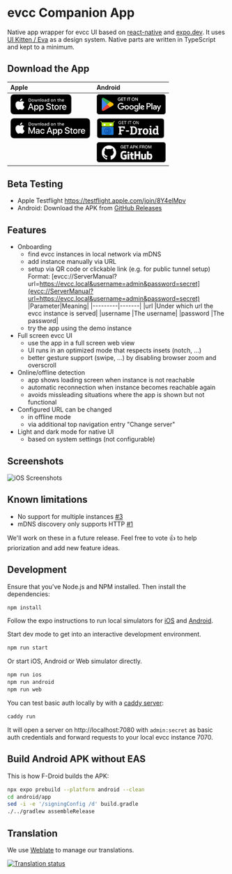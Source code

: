 # evcc Companion App

Native app wrapper for evcc UI based on [react-native](https://reactnative.dev/) and [expo.dev](https://expo.dev/). It uses [UI Kitten / Eva](https://akveo.github.io/react-native-ui-kitten/) as a design system. Native parts are written in TypeScript and kept to a minimum.

## Download the App

| Apple | Android |
|:---|:---|
| [<img src="assets/badges/apple-appstore.svg" height="47" alt="Download on the App Store" style="height:47px; width: auto;">](https://apps.apple.com/app/evcc-io/id6478510176) | [<img src="assets/badges/google-play.svg" height="47" alt="Get it on Google Play" style="height:47px; width: auto;">](https://play.google.com/store/apps/details?id=io.evcc.android) |
| [<img src="assets/badges/apple-macstore.svg" height="47" alt="Download on the Mac App Store" style="height:47px; width: auto;">](https://apps.apple.com/app/evcc-io/id6478510176) | [<img src="assets/badges/fdroid.svg" height="47" alt="Get it on F-Droid" style="height:47px; width: auto;">](https://f-droid.org/packages/io.evcc.android) |
| | [<img src="assets/badges/github.svg" height="47" alt="Get APK from GitHub" style="height:47px; width: auto;">](https://github.com/evcc-io/app/releases/latest) |

## Beta Testing

- Apple Testflight https://testflight.apple.com/join/8Y4elMpv
- Android: Download the APK from [GitHub Releases](https://github.com/evcc-io/app/releases)

## Features

- Onboarding
  - find evcc instances in local network via mDNS
  - add instance manually via URL
  - setup via QR code or clickable link (e.g. for public tunnel setup) \
    Format: [evcc://ServerManual?url=https://evcc.local&username=admin&password=secret](evcc://ServerManual?url=https://evcc.local&username=admin&password=secret)
    |Parameter|Meaning|
    |---------|-------|
    |url      |Under which url the evcc instance is served|
    |username |The username|
    |password |The password|
  - try the app using the demo instance
- Full screen evcc UI
  - use the app in a full screen web view
  - UI runs in an optimized mode that respects insets (notch, ...)
  - better gesture support (swipe, ...) by disabling browser zoom and overscroll
- Online/offline detection
  - app shows loading screen when instance is not reachable
  - automatic reconnection when instance becomes reachable again
  - avoids missleading situations where the app is shown but not functional
- Configured URL can be changed
  - in offline mode
  - via additional top navigation entry "Change server"
- Light and dark mode for native UI
  - based on system settings (not configurable)

## Screenshots

![iOS Screenshots](./ressources/evcc_app_ios_v1.png)

## Known limitations

- No support for multiple instances [#3](https://github.com/evcc-io/app/issues/3)
- mDNS discovery only supports HTTP [#1](https://github.com/evcc-io/app/issues/1)

We'll work on these in a future release. Feel free to vote 👍 to help priorization and add new feature ideas.

## Development

Ensure that you've Node.js and NPM installed. Then install the dependencies:

```bash
npm install
```

Follow the expo instructions to run local simulators for [iOS](https://docs.expo.dev/workflow/ios-simulator/) and [Android](https://docs.expo.dev/workflow/android-studio-emulator/).

Start dev mode to get into an interactive development environment.

```bash
npm run start
```

Or start iOS, Android or Web simulator directly.

```bash
npm run ios
npm run android
npm run web
```

You can test basic auth locally by with a [caddy server](https://caddyserver.com):

```bash
caddy run
```

It will open a server on http://localhost:7080 with `admin:secret` as basic auth credentials and forward requests to your local evcc instance 7070.

## Build Android APK without EAS

This is how F-Droid builds the APK:

```bash
npx expo prebuild --platform android --clean
cd android/app
sed -i -e '/signingConfig /d' build.gradle
./../gradlew assembleRelease
```

## Translation

We use [Weblate](https://hosted.weblate.org/projects/evcc/app/) to manage our translations.

[![Translation status](https://hosted.weblate.org/widget/evcc/app/287x66-white.png)](https://hosted.weblate.org/engage/evcc/)
